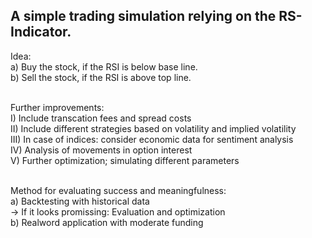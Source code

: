 A simple trading simulation relying on the RS-Indicator.
--------------------------------------------------------
Idea:<br/>
  a) Buy the stock, if the RSI is below base line.<br/>
  b) Sell the stock, if the RSI is above top line.<br/><br/>

Further improvements:<br/>
  I) Include transcation fees and spread costs<br/>
  II) Include different strategies based on volatility and implied volatility<br/>
  III) In case of indices: consider economic data for sentiment analysis<br/>
  IV) Analysis of movements in option interest<br/>
  V) Further optimization; simulating different parameters<br/><br/>

Method for evaluating success and meaningfulness:<br/>
  a) Backtesting with historical data<br/>
  -> If it looks promissing: Evaluation and optimization<br/>
  b) Realword application with moderate funding
